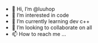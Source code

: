 - 👋 Hi, I’m @luuhop
- 👀 I’m interested in code
- 🌱 I’m currently learning dev c++
- 💞️ I’m looking to collaborate on all
- 📫 How to reach me ...

<!---
luuhop/luuhop is a ✨ special ✨ repository because its `README.md` (this file) appears on your GitHub profile.
You can click the Preview link to take a look at your changes.
--->
